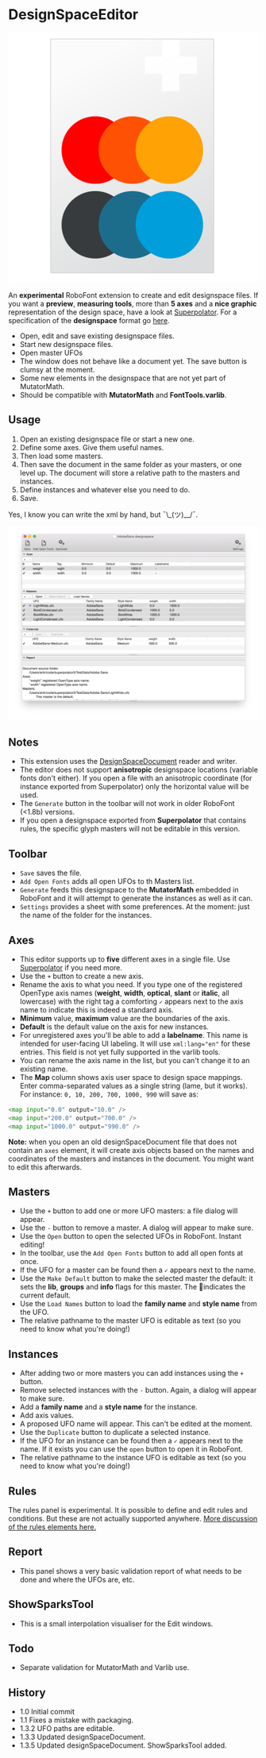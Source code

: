 # DesignSpaceEditor

![Icon](designSpaceFileIcon.png)

An **experimental** RoboFont extension to create and edit designspace files. If you want a **preview**, **measuring tools**, more than **5 axes** and a **nice graphic** representation of the design space, have a look at [Superpolator](http://new.superpolator.com/home/order/). For a specification of the **designspace** format go [here](https://github.com/LettError/designSpaceDocument).

* Open, edit and save existing designspace files.
* Start new designspace files.
* Open master UFOs
* The window does not behave like a document yet. The save button is clumsy at the moment.
* Some new elements in the designspace that are not yet part of MutatorMath.
* Should be compatible with **MutatorMath** and **FontTools.varlib**.

## Usage
1. Open an existing designspace file or start a new one.
1. Define some axes. Give them useful names.
1. Then load some masters.
1. Then save the document in the same folder as your masters, or one level up. The document will store a relative path to the masters and instances.
1. Define instances and whatever else you need to do.
1. Save. 

Yes, I know you can write the xml by hand, 
but ¯\\\_(ツ)__/¯.

![Screenshot](screen.png)

## Notes
* This extension uses the [DesignSpaceDocument](https://github.com/LettError/designSpaceDocument) reader and writer.
* The editor does not support **anisotropic** designspace locations (variable fonts don't either). If you open a file with an anisotropic coordinate (for instance exported from Superpolator) only the horizontal value will be used.
* The `Generate` button in the toolbar will not work in older RoboFont (<1.8b) versions. 
* If you open a designspace exported from **Superpolator** that contains rules, the specific glyph masters will not be editable in this version.
## Toolbar

* `Save` saves the file.
* `Add Open Fonts` adds all open UFOs to th Masters list.
* `Generate` feeds this designspace to the **MutatorMath** embedded in RoboFont and it will attempt to generate the instances as well as it can.
* `Settings` provides a sheet with some preferences. At the moment: just the name of the folder for the instances.

## Axes
* This editor supports up to **five** different axes in a single file. Use [Superpolator](http://superpolator.com) if you need more.
* Use the `+` button to create a new axis.
* Rename the axis to what you need. If you type one of the registered OpenType axis names (**weight**, **width**, **optical**, **slant** or **italic**, all lowercase) with the right tag a comforting `✓` appears next to the axis name to indicate this is indeed a standard axis.
* **Minimum** value, **maximum** value are the boundaries of the axis.
* **Default** is the default value on the axis for new instances.
* For unregistered axes you'll be able to add a **labelname**. This name is intended for user-facing UI labeling. It will use `xml:lang="en"` for these entries. This field is not yet fully supported in the varlib tools.
* You can rename the axis name in the list, but you can't change it to an existing name.
* The **Map** column shows axis user space to design space mappings. Enter comma-separated values as a single string (lame, but it works). For instance: `0, 10, 200, 700, 1000, 990` will save as:

```python
<map input="0.0" output="10.0" />
<map input="200.0" output="700.0" />
<map input="1000.0" output="990.0" />
```
**Note:** when you open an old designSpaceDocument file that does not contain an `axes` element, it will create axis objects based on the names and coordinates of the masters and instances in the document. You might want to edit this afterwards.

## Masters
* Use the `+` button to add one or more UFO masters: a file dialog will appear.
* Use the `-` button to remove a master. A dialog will appear to make sure.
* Use the `Open` button to open the selected UFOs in RoboFont. Instant editing!
* In the toolbar, use the `Add Open Fonts` button to add all open fonts at once. 
* If the UFO for a master can be found then a `✓` appears next to the name.
* Use the `Make Default` button to make the selected master the default: it sets the **lib**, **groups** and **info** flags for this master. The 🔹indicates the current default.
* Use the `Load Names` button to load the **family name** and **style name** from the UFO.
* The relative pathname to the master UFO is editable as text (so you need to know what you're doing!)

## Instances
* After adding two or more masters you can add instances using the `+` button.
* Remove selected instances with the `-` button. Again, a dialog will appear to make sure.
* Add a **family name** and a **style name** for the instance.
* Add axis values.
* A proposed UFO name will appear. This can't be edited at the moment.
* Use the `Duplicate` button to duplicate a selected instance.
* If the UFO for an instance can be found then a `✓` appears next to the name. If it exists you can use the `open` button to open it in RoboFont.
* The relative pathname to the instance UFO is editable as text (so you need to know what you're doing!)

## Rules
The rules panel is experimental. It is possible to define and edit rules and conditions. But these are not actually supported anywhere. [More discussion of the rules elements here.](https://github.com/LettError/designSpaceDocument#rules)

## Report
* This panel shows a very basic validation report of what needs to be done and where the UFOs are, etc.

## ShowSparksTool
* This is a small interpolation visualiser for the Edit windows.

## Todo
* Separate validation for MutatorMath and Varlib use.

## History

* 1.0 Initial commit
* 1.1 Fixes a mistake with packaging.
* 1.3.2 UFO paths are editable.
* 1.3.3 Updated designSpaceDocument.
* 1.3.5 Updated designSpaceDocument. ShowSparksTool added.
